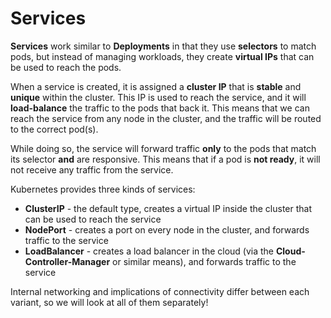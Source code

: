 # Services

**Services** work similar to **Deployments** in that they use **selectors** to match pods, but instead of managing workloads, they create **virtual IPs** that can be used to reach the pods.

When a service is created, it is assigned a **cluster IP** that is **stable** and **unique** within the cluster. This IP is used to reach the service, and it will **load-balance** the traffic to the pods that back it. This means that we can reach the service from any node in the cluster, and the traffic will be routed to the correct pod(s).

While doing so, the service will forward traffic **only** to the pods that match its selector **and** are responsive. This means that if a pod is **not ready**, it will not receive any traffic from the service.

Kubernetes provides three kinds of services:

- **ClusterIP** - the default type, creates a virtual IP inside the cluster that can be used to reach the service
- **NodePort** - creates a port on every node in the cluster, and forwards traffic to the service
- **LoadBalancer** - creates a load balancer in the cloud (via the **Cloud-Controller-Manager** or similar means), and forwards traffic to the service

Internal networking and implications of connectivity differ between each variant, so we will look at all of them separately!
